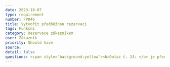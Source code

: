```yaml
---
date: 2023-10-07
type: requirement
number: FP046
title: Vytvořit předběžnou rezervaci
tags: Funkční
category: Rezervace zákazníkem
user: Zákazník
priority: Should have
source: 
detail: false
questions: <span style="background:yellow"><b>Dotaz č. 24: </b> je předběžnou rezervací myšlena závazná rezervaci na budoucí čas nebo se jedná o nepotvrzený "draft" rezervace?</span>
---
```


